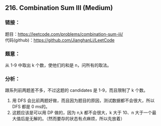 ## 216. Combination Sum III (Medium)

### **链接**：
题目：https://leetcode.com/problems/combination-sum-iii/  
代码(github)：https://github.com/JianghanLi/LeetCode

### **题意**：
从 1-9 中取出 k 个数，使他们的和是 n，问所有的取法。

### **分析**：
跟系列前两题差不多，不过这题的 candidates 是 1-9，而且限制了 k 个数。  

1. 用 DFS 会比前两题好做，而且因为题目的原因，测试数据都不会很大，所以 DFS 都是 0 ms的。
2. 这题应该是可以用 DP 做的，因为 n,k 都不会很大，k 大于 10、n 大于一个最大值后是无解的。（然而要存的状态有点麻烦，所以先放着）
